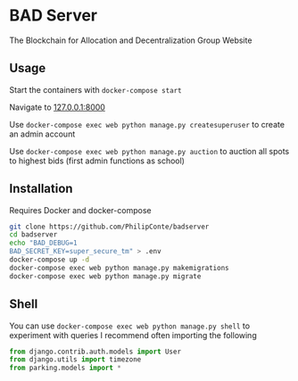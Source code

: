 # BAD Server
The Blockchain for Allocation and Decentralization Group Website

## Usage
Start the containers with `docker-compose start`

Navigate to [127.0.0.1:8000](http://127.0.0.1:8000/)

Use ```docker-compose exec web python manage.py createsuperuser``` to create an admin account


Use ```docker-compose exec web python manage.py auction``` to auction all spots to highest bids (first admin functions as school)

## Installation
Requires Docker and docker-compose
```bash
git clone https://github.com/PhilipConte/badserver
cd badserver
echo "BAD_DEBUG=1
BAD_SECRET_KEY=super_secure_tm" > .env
docker-compose up -d
docker-compose exec web python manage.py makemigrations
docker-compose exec web python manage.py migrate
```

## Shell
You can use ```docker-compose exec web python manage.py shell``` to experiment with queries
I recommend often importing the following
```python
from django.contrib.auth.models import User
from django.utils import timezone
from parking.models import *
```
